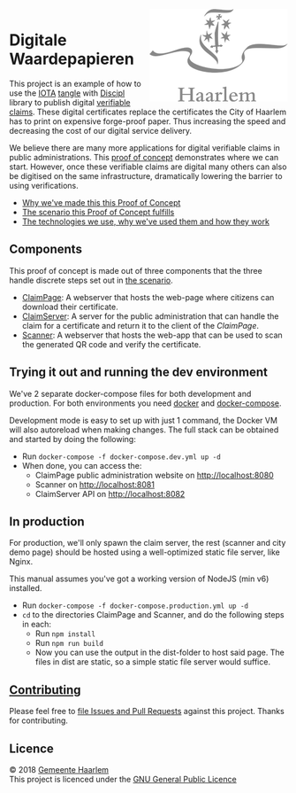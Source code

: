 <img src="ClaimPage/src/assets/logo.png" align="right">

# Digitale Waardepapieren

This project is an example of how to use the [IOTA](iota.org) [tangle](https://learn.iota.org/faq/tangle) with [Discipl](https://discipl.org/) library to publish digital [verifiable claims](https://www.w3.org/TR/verifiable-claims-use-cases/). These digital certificates replace the certificates the City of Haarlem has to print on expensive forge-proof paper. Thus increasing the speed and decreasing the cost of our digital service delivery.

We believe there are many more applications for digital verifiable claims in public administrations. This [proof of concept](docs/proof-of-concept.md) demonstrates where we can start.
However, once these verifiable claims are digital many others can also be digitised on the same infrastructure, dramatically lowering the barrier to using verifications.

* [Why we've made this this Proof of Concept](docs/proof-of-concept.md)
* [The scenario this Proof of Concept fulfills](docs/scenario.md)
* [The technologies we use, why we've used them and how they work](docs/technologies.md)

## Components

This proof of concept is made out of three components that the three handle discrete steps set out in [the scenario](docs/scenario.md).

* [ClaimPage](./ClaimPage/README.md): A webserver that hosts the web-page where citizens can download their certificate.
* [ClaimServer](./ClaimServer/README.md): A server for the public administration that can handle the claim for a certificate and return it to the client of the _ClaimPage_.
* [Scanner](./Scanner/README.md): A webserver that hosts the web-app that can be used to scan the generated QR code and verify the certificate.

## Trying it out and running the dev environment

We've 2 separate docker-compose files for both development and production.
For both environments you need [docker](https://www.docker.com/community-edition) and [docker-compose](https://docs.docker.com/compose/install).

Development mode is easy to set up with just 1 command, the Docker VM will also autoreload when making changes.
The full stack can be obtained and started by doing the following:

* Run `docker-compose -f docker-compose.dev.yml up -d`
* When done, you can access the:
  * ClaimPage public administration website on <http://localhost:8080>
  * Scanner on <http://localhost:8081>
  * ClaimServer API on <http://localhost:8082>

## In production

For production, we'll only spawn the claim server, the rest (scanner and city demo page) should be hosted using a well-optimized static file server, like Nginx.

This manual assumes you've got a working version of NodeJS (min v6) installed.

* Run `docker-compose -f docker-compose.production.yml up -d`
* `cd` to the directories ClaimPage and Scanner, and do the following steps in each:
  * Run `npm install`
  * Run `npm run build`
  * Now you can use the output in the dist-folder to host said page. The files in dist are static, so a simple static file server would suffice.

## [Contributing](CONTRIBUTING.md)

Please feel free to [file Issues and Pull Requests](CONTRIBUTING.md) against this project. Thanks for contributing.

## Licence

© 2018 [Gemeente Haarlem](https://haarlem.nl)  
This project is licenced under the [GNU General Public Licence](LICENCE)
